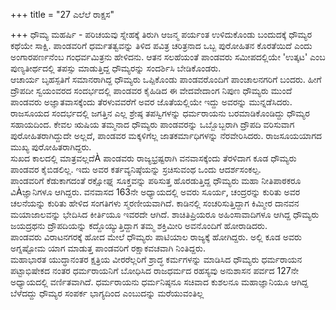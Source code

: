 +++
title = "27 ಎಲೆಲೆ ರಾಕ್ಷಸ"

+++
ಧೌಮ್ಯ ಮಹರ್ಷಿ - ಪರಿಚಯವು ಸ್ನೇಹಕ್ಕೆ ತಿರುಗಿ ಆಜನ್ಮ ಪರ್ಯಂತ ಉಳಿದುಕೊಂಡು ಬಂದುದಕ್ಕೆ ಧೌಮ್ಯರ ಕಥೆಯೇ ಸಾಕ್ಷಿ. ಪಾಂಡವರಿಗೆ ಧರ್ಮತತ್ವವನ್ನು ತಿಳಿದ ಪವಿತ್ರ ಚರಿತ್ರನಾದ ಒಬ್ಬ ಪುರೋಹಿತನ ಕೊರತೆಯಿದೆ ಎಂದು ಅಂಗಾರಪರ್ಣನೆಂಬ ಗಂಧರ್ವಮಿತ್ರನು ಹೇಳಿದನು. ಆತನ ಸಲಹೆಯಂತೆ ಪಾಂಡವರು ಸಮೀಪದಲ್ಲಿಯೇ 'ಉತ್ಕಟ' ಎಂಬ ಪುಣ್ಯತೀರ್ಥದಲ್ಲಿ ತಪಸ್ಸು ಮಾಡುತ್ತಿದ್ದ ಧೌಮ್ಯರನ್ನು ಸಂದರ್ಶಿಸಿ ಬೇಡಿಕೊಂಡರು.  
ಆಚಾರ್ಯ ಬೃಹಸ್ಪತಿಗೆ ಸಮಾನರಾಗಿದ್ದ ಧೌಮ್ಯರು ಒಪ್ಪಿಕೊಂಡು ಪಾಂಡವರೊಂದಿಗೆ ಪಾಂಚಾಲನಗರಿಗೆ ಬಂದರು. ಹೀಗೆ ದ್ರೌಪದೀ ಸ್ವಯಂವರದ ಸಂದರ್ಭದಲ್ಲಿ ಪಾಂಡವರ ಕೈಹಿಡಿದ ಈ ವೇದವೇದಾಂಗ ನಿಪುಣ ಧೌಮ್ಯರು ಮುಂದೆ ಪಾಂಡವರು ಅಜ್ಞಾತವಾಸಕ್ಕೆಂದು ತೆರಳುವವರೆಗೆ ಅವರ ಜೊತೆಯಲ್ಲಿಯೇ ಇದ್ದು ಅವರನ್ನು ಮುನ್ನಡೆಸಿದರು.  
ರಾಜಸೂಯದ ಸಂದರ್ಭದಲ್ಲಿ ಜಗತ್ತಿನ ಎಲ್ಲ ಶ್ರೇಷ್ಠ ತಪಸ್ವಿಗಳನ್ನು ಧರ್ಮರಾಯನು ಬರಮಾಡಿಕೊಂಡಿದ್ದು ಧೌಮ್ಯರ ಸಹಾಯದಿಂದ. ಕೇವಲ ಋಷಿಯ ತಮ್ಮನಾದ ಧೌಮ್ಯರು ಪಾಂಡವರನ್ನು ಒಬ್ಬೊಬ್ಬರಾಗಿ ದ್ರೌಪದಿ ವರಿಸುವಾಗ ಪುರೋಹಿತರಾಗಿದ್ದುದೇ ಅಲ್ಲದೆ, ಪಾಂಡವರ ಮಕ್ಕಳಿಗೆಲ್ಲ ಜಾತಕರ್ಮಾಧಿಗಳನ್ನು ನೆರವೇರಿಸಿದರು. ರಾಜಸೂಯಯಾಗದ ಮುಖ್ಯ ಪುರೋಹಿತರಾಗಿದ್ದರು.  
ಸುಖದ ಕಾಲದಲ್ಲಿ ಮಾತ್ರವಲ್ಲದೆÀ ಪಾಂಡವರು ರಾಜ್ಯಭ್ರಷ್ಟರಾಗಿ ವನವಾಸಕ್ಕೆಂದು ತೆರಳಿದಾಗ ಕೂಡ ಧೌಮ್ಯರು ಪಾಂಡವರ ಕೈಬಿಡಲಿಲ್ಲ. ಇದು ಅವರ ಕರ್ತವ್ಯನಿಷ್ಠೆಯನ್ನು ಸ್ರಚಿಸುವಂಥ ಒಂದು ಆದರ್ಶಸಂಕಲ್ಪ.  
ಪಾಂಡವರಿಗೆ ಕೆಡುಕಾಗದಂತೆ ರಕ್ಷೋಘ್ನ ಸೂಕ್ತವನ್ನು ಪಠಿಸುತ್ತ ಹೊರಡುತ್ತಿದ್ದ ಧೌಮ್ಯರು ಮಹಾ ನೀತಿಪಾಠಕರೂ ವಿÀಜ್ಞಾನಿಗಳೂ ಆಗಿದ್ದರು. ವನವಾಸದ 163ನೇ ಅಧ್ಯಾಯದಲ್ಲಿ ಅವರು ಸೂರ್ಯ, ಚಂದ್ರರನ್ನು ಕುರಿತು ಅವರ ಚಲನೆಯನ್ನು ಕುರಿತು ಹೇಳಿದ ಸಂಗತಿಗಳು ಸ್ಮರಣೀಯವಾಗಿದೆ. ಕಾಡಿನಲ್ಲಿ ಸಂಚರಿಸುತ್ತಿದ್ದಾಗ ಕಿಮ್ಮೀರ ದಾನವನ ಮಯಾಜಾಲವನ್ನು ಭೇದಿಸಿದ ಕೀರ್ತಿಯೂ ಇವರದೇ ಆಗಿದೆ. ಶಾಚಿತಿಪ್ರಿಯರೂ ಅಹಿಂಸಾವಾದಿಗಳೂ ಆಗಿದ್ದ ಧೌಮ್ಯರು ಜಯದ್ರಥನು ದ್ರೌಪದಿಯನ್ನು ಕದ್ದೊಯ್ಯುತ್ತಿದ್ದಾಗ ತಮ್ಮ ಶಕ್ತಿಮೀರಿ ಅವನೊಂದಿಗೆ ಹೋರಾಡಿದರು.  
ಪಾಂಡವರು ವಿರಾಟನಗರಕ್ಕೆ ಹೋದ ಮೇಲೆ ಧೌಮ್ಯರು ಪಾಟಿಯಾಲ ರಾಜ್ಯಕ್ಕೆ ಹೋಗಿದ್ದರು. ಅಲ್ಲಿ ಕೂಡ ಅವರು ಅಗ್ನಷ್ಟೋಮ ಯಾಗ ಮಾಡುತ್ತ ಪಾಂಡವರಿಗೆ ರಕ್ಷಾಕವಚವಾಗಿ ನಿಂತಿದ್ದರು.  
ಮಹಾಭಾರತ ಯುದ್ಧಾನಂತರ ಕ್ಷತ್ರಿಯ ವೀರರೆಲ್ಲರಿಗೆ ಶ್ರಾದ್ಧ ಕರ್ಮಗಳನ್ನು ಮಾಡಿಸಿದ ಧೌಮ್ಯರು ಧರ್ಮರಾಯನ ಪಟ್ಟಾಭಿಷೇಕದ ನಂತರ ಧರ್ಮರಾಯನಿಗೆ ಬೋಧಿಸಿದ ರಾಜಧರ್ಮದ ರಹಸ್ಯವು ಅನುಶಾಸನ ಪರ್ವದ 127ನೇ ಅಧ್ಯಾಯದಲ್ಲಿ ವರ್ಣಿತವಾಗಿದೆ. ಧರ್ಮರಾಯನು ಧರ್ಮನಿಷ್ಠನೂ ಸಚಿವಾದ ಕುಶಲನೂ ಮಹಾಜ್ಞಾನಿಯೂ ಆಗಿದ್ದ ಬೆಳೆದದ್ದು ಧೌಮ್ಯರ ಸಂಪರ್ಕ ಭಾಗ್ಯದಿಂದ ಎಂಬುದನ್ನು ಮರೆಯುವಂತಿಲ್ಲ